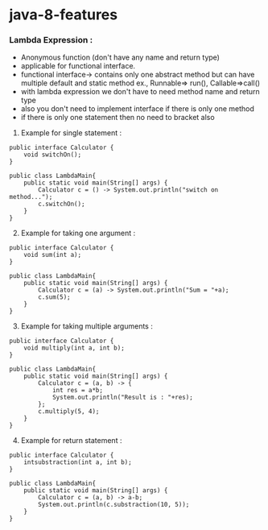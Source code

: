 # java-8-features
### Lambda Expression :
- Anonymous function (don't have any name and return type)
- applicable for functional interface.
- functional interface-> contains only one abstract method but can have multiple default and static method ex., Runnable=> run(), Callable=>call()
- with lambda expression we don't have to need method name and return type
- also you don't need to implement interface if there is only one method
- if there is only one statement then no need to bracket also
1. Example for single statement :
```
public interface Calculator {
	void switchOn();
}

public class LambdaMain{
	public static void main(String[] args) {
		Calculator c = () -> System.out.println("switch on method...");
		c.switchOn();
	}
}

```

2. Example for taking one argument :
```
public interface Calculator {
	void sum(int a);
}

public class LambdaMain{
	public static void main(String[] args) {
		Calculator c = (a) -> System.out.println("Sum = "+a);
		c.sum(5);
	}
}
```

3. Example for taking multiple arguments :
```
public interface Calculator {
	void multiply(int a, int b);
}

public class LambdaMain{
	public static void main(String[] args) {
		Calculator c = (a, b) -> {
			int res = a*b;
			System.out.println("Result is : "+res);
		};
		c.multiply(5, 4);
	}
}
```

4. Example for return statement :
```
public interface Calculator {
	intsubstraction(int a, int b);
}

public class LambdaMain{
	public static void main(String[] args) {
		Calculator c = (a, b) -> a-b;
		System.out.println(c.substraction(10, 5));
	}
}
```
